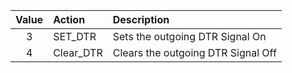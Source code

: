
| Value   | Action                 | Description                                                                        |
| :-----: | :--------------------- | :--------------------------------------------------------------------------------- |
| 3       | SET_DTR                |  Sets the outgoing DTR Signal On                                                   |
| 4       | Clear_DTR              |  Clears the outgoing DTR Signal Off                                                |
